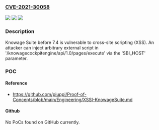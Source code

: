 ### [CVE-2021-30058](https://cve.mitre.org/cgi-bin/cvename.cgi?name=CVE-2021-30058)
![](https://img.shields.io/static/v1?label=Product&message=n%2Fa&color=blue)
![](https://img.shields.io/static/v1?label=Version&message=n%2Fa&color=blue)
![](https://img.shields.io/static/v1?label=Vulnerability&message=n%2Fa&color=brighgreen)

### Description

Knowage Suite before 7.4 is vulnerable to cross-site scripting (XSS). An attacker can inject arbitrary external script in '/knowagecockpitengine/api/1.0/pages/execute' via the 'SBI_HOST' parameter.

### POC

#### Reference
- https://github.com/piuppi/Proof-of-Concepts/blob/main/Engineering/XSSI-KnowageSuite.md

#### Github
No PoCs found on GitHub currently.

